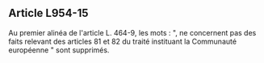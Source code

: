 Article L954-15
----
Au premier alinéa de l'article L. 464-9, les mots : ", ne concernent pas des
faits relevant des articles 81 et 82 du traité instituant la Communauté
européenne " sont supprimés.
